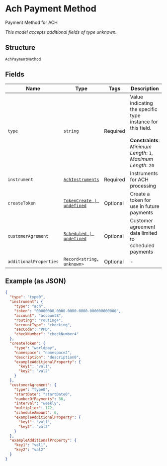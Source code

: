 
# Ach Payment Method

Payment Method for ACH

*This model accepts additional fields of type unknown.*

## Structure

`AchPaymentMethod`

## Fields

| Name | Type | Tags | Description |
|  --- | --- | --- | --- |
| `type` | `string` | Required | Value indicating the specific type instance for this field.<br><br>**Constraints**: *Minimum Length*: `1`, *Maximum Length*: `20` |
| `instrument` | [`AchInstruments`](../../doc/models/containers/ach-instruments.md) | Required | Instruments for ACH processing |
| `createToken` | [`TokenCreate \| undefined`](../../doc/models/containers/token-create.md) | Optional | Create a token for use in future payments |
| `customerAgrement` | [`Scheduled \| undefined`](../../doc/models/scheduled.md) | Optional | Customer agreement data limited to scheduled payments |
| `additionalProperties` | `Record<string, unknown>` | Optional | - |

## Example (as JSON)

```json
{
  "type": "type0",
  "instrument": {
    "type": "ach",
    "token": "00000000-0000-0000-0000-000000000000",
    "account": "account8",
    "routing": "routing4",
    "accountType": "checking",
    "secCode": "PPD",
    "checkNumber": "checkNumber4"
  },
  "createToken": {
    "type": "worldpay",
    "namespace": "namespace2",
    "description": "description0",
    "exampleAdditionalProperty": {
      "key1": "val1",
      "key2": "val2"
    }
  },
  "customerAgrement": {
    "type": "type0",
    "startDate": "startDate0",
    "numberOfPayments": 30,
    "interval": "weekly",
    "multiplier": 172,
    "scheduleAmount": 6,
    "exampleAdditionalProperty": {
      "key1": "val1",
      "key2": "val2"
    }
  },
  "exampleAdditionalProperty": {
    "key1": "val1",
    "key2": "val2"
  }
}
```

